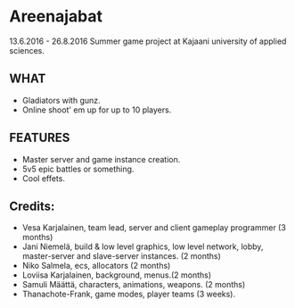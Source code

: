 # Areenajabat
13.6.2016 - 26.8.2016 Summer game project at Kajaani university of applied sciences.

## WHAT

* Gladiators with gunz. 
* Online shoot' em up for up to 10 players.

## FEATURES
* Master server and game instance creation.
* 5v5 epic battles or something.
* Cool effets.

## Credits:

* Vesa Karjalainen, team lead, server and client gameplay programmer (3 months)
* Jani Niemelä, build & low level graphics, low level network, lobby, master-server and slave-server instances. (2 months)
* Niko Salmela, ecs, allocators (2 months)
* Loviisa Karjalainen, background, menus.(2 months)
* Samuli Määttä, characters, animations, weapons. (2 months)
* Thanachote-Frank, game modes, player teams (3 weeks).
